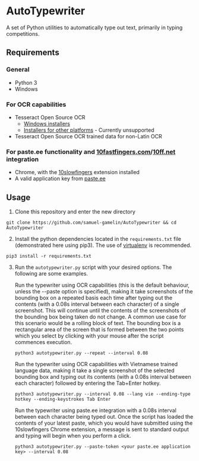 # AutoTypewriter

A set of Python utilities to automatically type out text, primarily in typing competitions.

## Requirements

### General
- Python 3
- Windows

### For OCR capabilities
- Tesseract Open Source OCR
  - [Windows installers](https://github.com/UB-Mannheim/tesseract/wiki)
  - [Installers for other platforms](https://github.com/tesseract-ocr/tesseract/wiki#installation) - Currently unsupported
- Tesseract Open Source OCR trained data for non-Latin OCR
  
### For paste.ee functionality and [10fastfingers.com](https://10fastfingers.com)/[10ff.net](https://10ff.net) integration
- Chrome, with the [10slowfingers](https://github.com/samuel-gamelin/AutoTypewriter/tree/master/10slowfingers) extension installed
- A valid application key from [paste.ee](https://paste.ee)

## Usage

1. Clone this repository and enter the new directory
```
git clone https://github.com/samuel-gamelin/AutoTypewriter && cd AutoTypewriter
```

2. Install the python dependencies located in the `requirements.txt` file (demonstrated here using pip3). The use of [virtualenv](https://virtualenv.pypa.io/en/latest/) is recommended.
```
pip3 install -r requirements.txt
```

3. Run the `autotypewriter.py` script with your desired options. The following are some examples.

    Run the typewriter using OCR capabilities (this is the default behaviour, unless the --paste option is specified), making     it take screenshots of the bounding box on a repeated basis each time after typing out the contents (with a 0.08s interval between each character) of a single screenshot. This will continue until the contents of the screenshots of the bounding box being taken do not change. A common use case for this scenario would be a rolling block of text. The bounding box is a rectangular area of the screen that is formed between the two points which you select by clicking with your mouse after the script commences execution.
    ```
    python3 autotypewriter.py --repeat --interval 0.08
    ```
    Run the typewriter using OCR capabilities with Vietnamese trained language data, making it take a single screenshot of the selected bounding box and typing out its contents (with a 0.08s interval between each character) followed by entering the Tab+Enter hotkey.
    ```
    python3 autotypewriter.py --interval 0.08 --lang vie --ending-type hotkey --ending-keystrokes Tab Enter
    ```
    Run the typewriter using paste.ee integration with a 0.08s interval between each character being typed out. Once the script has loaded the contents of your latest paste, which you would have submitted using the 10slowfingers Chrome extension, a message is sent to standard output and typing will begin when you perform a click.
    ```
    python3 autotypewriter.py --paste-token <your paste.ee application key> --interval 0.08
    ```
